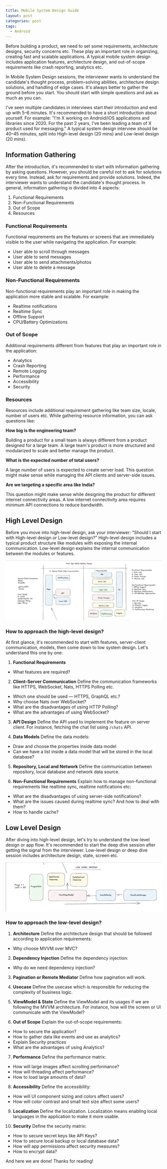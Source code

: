 ```yaml
---
title: Mobile System Design Guide
layout: post
categories: post
tags:
  - Android
---
```


Before building a product, we need to set some requirements, architecture designs, security concerns etc. These play an important role in organizing, creating fast and scalable applications. A typical mobile system design includes application features, architecture design, and out-of-scope requirements like crash reporting, analytics etc.

In Mobile System Design sessions, the interviewer wants to understand the candidate's thought process, problem-solving abilities, architecture design solutions, and handling of edge cases. It's always better to gather the ground before you start. You should start with simple questions and ask as much as you can.

I've seen multiple candidates in interviews start their introduction and end up with 5–6 minutes. It's recommended to have a short introduction about yourself. For example: "I'm X working on Android/iOS applications and libraries since 2020. For the past 2 years, I've been leading a team of X product used for messaging." A typical system design interview should be 40–45 minutes, split into High-level design (20 mins) and Low-level design (20 mins).

## Information Gathering

After the introduction, it's recommended to start with information gathering by asking questions. However, you should be careful not to ask for solutions every time. Instead, ask for requirements and provide solutions. Indeed, the interviewer wants to understand the candidate's thought process. In general, information gathering is divided into 4 aspects:

1. Functional Requirements
2. Non-Functional Requirements
3. Out of Scope
4. Resources

### Functional Requirements

Functional requirements are the features or screens that are immediately visible to the user while navigating the application. For example:

- User able to scroll through messages
- User able to send messages
- User able to send attachments/photos
- User able to delete a message

### Non-Functional Requirements

Non-functional requirements play an important role in making the application more stable and scalable. For example:

- Realtime notifications
- Realtime Sync
- Offline Support
- CPU/Battery Optimizations

### Out of Scope

Additional requirements different from features that play an important role in the application:

- Analytics
- Crash Reporting
- Remote Logging
- Performance
- Accessibility
- Security

### Resources

Resources include additional requirement gathering like team size, locale, number of users etc. While gathering resource information, you can ask questions like:

**How big is the engineering team?**

Building a product for a small team is always different from a product designed for a large team. A large team's product is more structured and modularized to scale and better manage the product.

**What is the expected number of total users?**

A large number of users is expected to create server load. This question might make sense while managing the API clients and server-side issues.

**Are we targeting a specific area like India?**

This question might make sense while designing the product for different internet connectivity areas. A low internet connectivity area requires minimum API connections to reduce bandwidth.

## High Level Design

Before you move into high-level design, ask your interviewer: "Should I start with High-level design or Low-level design?" High-level design includes a typical product structure like modules with exposing the internal communication. Low-level design explains the internal communication between the modules or features.

![System Design Overview](/static/post-image/system-design-img1.png)

### How to approach the high-level design?

At first glance, it's recommended to start with features, server-client communication, models, then come down to low system design. Let's understand this one by one:

1. **Functional Requirements**
- What features are required?

2. **Client-Server Communication**
Define the communication frameworks like HTTPS, WebSocket, Nats, HTTPS Polling etc.
- Which one should be used — HTTPS, GraphQL etc.?
- Why choose Nats over WebSocket?
- What are the disadvantages of using HTTP Polling?
- What are the advantages of using WebSocket?

3. **API Design**
Define the API used to implement the feature on server client. For instance, fetching the chat list using `/chats` API.

4. **Data Models**
Define the data models:
- Draw and choose the properties inside data model
- Can we have a list inside a data model that will be stored in the local database?

5. **Repository, Local and Network**
Define the communication between repository, local database and network data source.

6. **Non-Functional Requirements**
Explain how to manage non-functional requirements like realtime sync, realtime notifications etc:
- What are the disadvantages of using server-side notifications?
- What are the issues caused during realtime sync? And how to deal with them?
- How to handle cache?

## Low Level Design

After diving into high-level design, let's try to understand the low-level design or app flow. It's recommended to start the deep dive session after getting the signal from the interviewer. Low-level design or deep dive session includes architecture design, state, screen etc.

![System Design Overview](/static/post-image/system-design-img2.png)

### How to approach the low-level design?

1. **Architecture**
Define the architecture design that should be followed according to application requirements:
- Why choose MVVM over MVC?

2. **Dependency Injection**
Define the dependency injection:
- Why do we need dependency injection?

3. **Pagination or Remote Mediator**
Define how pagination will work.

4. **Usecase**
Define the usecase which is responsible for reducing the complexity of business logic.

5. **ViewModel & State**
Define the ViewModel and its usages if we are following the MVVM architecture. For instance, how will the screen or UI communicate with the ViewModel?

6. **Out of Scope**
Explain the out-of-scope requirements:
- How to secure the application?
- How to gather data like events and use as analytics?
- Explain Security practices
- What are the advantages of using Analytics?

7. **Performance**
Define the performance matrix:
- How will large images affect scrolling performance?
- How will threading affect performance?
- How to load large amounts of data?

8. **Accessibility**
Define the accessibility:
- How will UI component sizing and colors affect users?
- How will color contrast and small text size affect some users?

9. **Localization**
Define the localization. Localization means enabling local languages in the application to make it more usable.

10. **Security**
Define the security matrix:
- How to secure secret keys like API Keys?
- How to secure local backup or local database data?
- How will app permissions affect security measures?
- How to encrypt data?

And here we are done! 
Thanks for reading!







